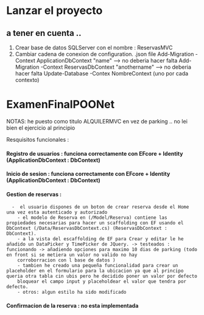 # Lanzar el proyecto 

## a tener en cuenta ..
1. Crear base de datos SQLServer con el nombre : ReservasMVC 
2. Cambiar cadena de conexion de configuration. .json file
      Add-Migration -Context ApplicationDbContext "name" --> no deberia hacer falta 
      Add-Migration -Context ReservasDbContext "anothername" --> no deberia hacer falta 
      Update-Database -Contex NombreContext (uno por cada contexto)

# ExamenFinalPOONet
NOTAS: he puesto como titulo ALQUILERMVC en vez de parking .. no lei bien el ejercicio al principio

Resquisitos funcionales : 

  #### Registro de usuarios : funciona correctamente con EFcore +  Identity (ApplicationDbContext : DbContext) 
  #### Inicio de sesion : funciona correctamente con EFcore +  Identity (ApplicationDbContext : DbContext) 

  #### Gestion de reservas : 
      -  el usuario dispones de un boton de crear reserva desde el Home una vez esta autenticado y autorizado
        - el modelo de Reserva en (/Model/Reserva) contiene las propiedades necesarias para hacer un scaffolding con EF usando el DbContext (/Data/ReservasDbContext.cs) (ReservasDbContext : DbContext).
        - a la vista del escaffolding de EF para Crear y editar le he añadido un DataPicker y TimePicker de JQuery. -> testeados : funcionando -> añadiendo opciones para maximo 10 dias de parking (todo en front si se metiera un valor no valido no hay 
        corroborracion con l base de datos )
        - tambien he creado una pequeña funcionalidad para crear un placeholder en el formulario para la ubicacion ya que al principo queria otra tabla cin ubis pero he decidido poner un valor por defecto 
        bloquear el campo input y placeholdear el valor que tendra por defecto. 
        - otros: algun estilo ha sido modificado 
  
  #### Confirmacion de la reserva : no esta implementada
   
                      
